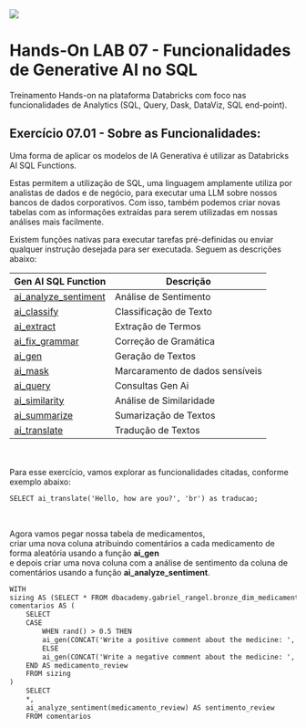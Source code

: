 <img src="https://raw.githubusercontent.com/Databricks-BR/lab_sql/main/images/header_handson_sql.png">

# Hands-On LAB 07 - Funcionalidades de Generative AI no SQL

Treinamento Hands-on na plataforma Databricks com foco nas funcionalidades de Analytics (SQL, Query, Dask, DataViz, SQL end-point).


## Exercício 07.01 - Sobre as Funcionalidades:


Uma forma de aplicar os modelos de IA Generativa é utilizar as Databricks AI SQL Functions.

Estas permitem a utilização de SQL, uma linguagem amplamente utiliza por analistas de dados e de negócio, para executar uma LLM sobre nossos bancos de dados corporativos. Com isso, também podemos criar novas tabelas com as informações extraídas para serem utilizadas em nossas análises mais facilmente.

Existem funções nativas para executar tarefas pré-definidas ou enviar qualquer instrução desejada para ser executada. Seguem as descrições abaixo:



| Gen AI SQL Function | Descrição |
| -- | -- |
| [ai_analyze_sentiment](https://docs.databricks.com/pt/sql/language-manual/functions/ai_analyze_sentiment.html) | Análise de Sentimento |
| [ai_classify](https://docs.databricks.com/pt/sql/language-manual/functions/ai_classify.html) | Classificação de Texto |
| [ai_extract](https://docs.databricks.com/pt/sql/language-manual/functions/ai_extract.html) | Extração de Termos |
| [ai_fix_grammar](https://docs.databricks.com/pt/sql/language-manual/functions/ai_fix_grammar.html) | Correção de Gramática |
| [ai_gen](https://docs.databricks.com/pt/sql/language-manual/functions/ai_gen.html) | Geração de Textos | 
| [ai_mask](https://docs.databricks.com/pt/sql/language-manual/functions/ai_mask.html) | Marcaramento de dados sensíveis |
| [ai_query](https://docs.databricks.com/pt/sql/language-manual/functions/ai_query.html) | Consultas Gen Ai |
| [ai_similarity](https://docs.databricks.com/pt/sql/language-manual/functions/ai_similarity.html) | Análise de Similaridade |
| [ai_summarize](https://docs.databricks.com/pt/sql/language-manual/functions/ai_summarize.html) | Sumarização de Textos |
| [ai_translate](https://docs.databricks.com/pt/sql/language-manual/functions/ai_translate.html) | Tradução de Textos |


</br></br>
Para esse exercício, vamos explorar as funcionalidades citadas,  conforme exemplo abaixo:


``` md
SELECT ai_translate('Hello, how are you?', 'br') as traducao;
```
</br>

Agora vamos pegar nossa tabela de medicamentos,</br> 
criar uma nova coluna atribuindo comentários a cada medicamento de forma aleatória  usando a função **ai_gen** </br>
e depois criar uma nova coluna com a análise de sentimento da coluna de comentários usando a função **ai_analyze_sentiment**.

``` md
WITH 
sizing AS (SELECT * FROM dbacademy.gabriel_rangel.bronze_dim_medicamento LIMIT 10),
comentarios AS (
    SELECT
    CASE
        WHEN rand() > 0.5 THEN
        ai_gen(CONCAT('Write a positive comment about the medicine: ', nome_medicamento))
        ELSE
        ai_gen(CONCAT('Write a negative comment about the medicine: ', nome_medicamento))
    END AS medicamento_review
    FROM sizing
)
    SELECT
    *,
    ai_analyze_sentiment(medicamento_review) AS sentimento_review
    FROM comentarios
```

</br></br>
</br></br>


